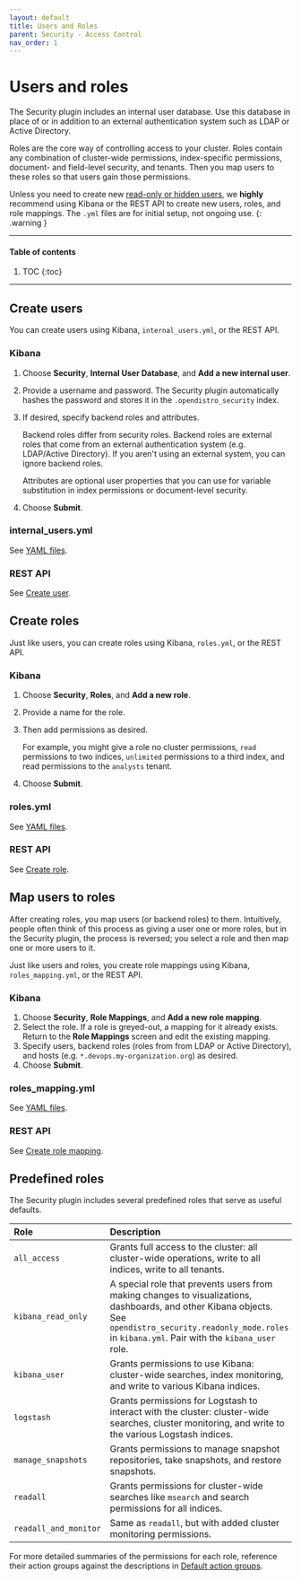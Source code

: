 ```yaml
---
layout: default
title: Users and Roles
parent: Security - Access Control
nav_order: 1
---
```


# Users and roles

The Security plugin includes an internal user database. Use this database in place of or in addition to an external authentication system such as LDAP or Active Directory.

Roles are the core way of controlling access to your cluster. Roles contain any combination of cluster-wide permissions, index-specific permissions, document- and field-level security, and tenants. Then you map users to these roles so that users gain those permissions.

Unless you need to create new [read-only or hidden users](../api/#read-only-and-hidden-resources), we **highly** recommend using Kibana or the REST API to create new users, roles, and role mappings. The `.yml` files are for initial setup, not ongoing use.
{: .warning }

---

#### Table of contents
1. TOC
{:toc}


---

## Create users

You can create users using Kibana, `internal_users.yml`, or the REST API.

### Kibana

1. Choose **Security**, **Internal User Database**, and **Add a new internal user**.
1. Provide a username and password. The Security plugin automatically hashes the password and stores it in the `.opendistro_security` index.
1. If desired, specify backend roles and attributes.

   Backend roles differ from security roles. Backend roles are external roles that come from an external authentication system (e.g. LDAP/Active Directory). If you aren't using an external system, you can ignore backend roles.

   Attributes are optional user properties that you can use for variable substitution in index permissions or document-level security.

1. Choose **Submit**.


### internal_users.yml

See [YAML files](../../security-configuration/yaml/#internal_usersyml).


### REST API

See [Create user](../api/#create-user).


## Create roles

Just like users, you can create roles using Kibana, `roles.yml`, or the REST API.


### Kibana

1. Choose **Security**, **Roles**, and **Add a new role**.
1. Provide a name for the role.
1. Then add permissions as desired.

   For example, you might give a role no cluster permissions, `read` permissions to two indices, `unlimited` permissions to a third index, and read permissions to the `analysts` tenant.

1. Choose **Submit**.


### roles.yml

See [YAML files](../../security-configuration/yaml/#rolesyml).


### REST API

See [Create role](../api/#create-role).


## Map users to roles

After creating roles, you map users (or backend roles) to them. Intuitively, people often think of this process as giving a user one or more roles, but in the Security plugin, the process is reversed; you select a role and then map one or more users to it.

Just like users and roles, you create role mappings using Kibana, `roles_mapping.yml`, or the REST API.


### Kibana

1. Choose **Security**, **Role Mappings**, and **Add a new role mapping**.
1. Select the role. If a role is greyed-out, a mapping for it already exists. Return to the **Role Mappings** screen and edit the existing mapping.
1. Specify users, backend roles (roles from from LDAP or Active Directory), and hosts (e.g. `*.devops.my-organization.org`) as desired.
1. Choose **Submit**.


### roles_mapping.yml

See [YAML files](../../security-configuration/yaml/#roles_mappingyml).


### REST API

See [Create role mapping](../api/#create-role-mapping).


## Predefined roles

The Security plugin includes several predefined roles that serve as useful defaults.

Role | Description
:--- | :---
`all_access` | Grants full access to the cluster: all cluster-wide operations, write to all indices, write to all tenants.
`kibana_read_only` | A special role that prevents users from making changes to visualizations, dashboards, and other Kibana objects. See `opendistro_security.readonly_mode.roles` in `kibana.yml`. Pair with the `kibana_user` role.
`kibana_user` | Grants permissions to use Kibana: cluster-wide searches, index monitoring, and write to various Kibana indices.
`logstash` | Grants permissions for Logstash to interact with the cluster: cluster-wide searches, cluster monitoring, and write to the various Logstash indices.
`manage_snapshots` | Grants permissions to manage snapshot repositories, take snapshots, and restore snapshots.
`readall` | Grants permissions for cluster-wide searches like `msearch` and search permissions for all indices.
`readall_and_monitor` | Same as `readall`, but with added cluster monitoring permissions.

For more detailed summaries of the permissions for each role, reference their action groups against the descriptions in [Default action groups](../default-action-groups/).
